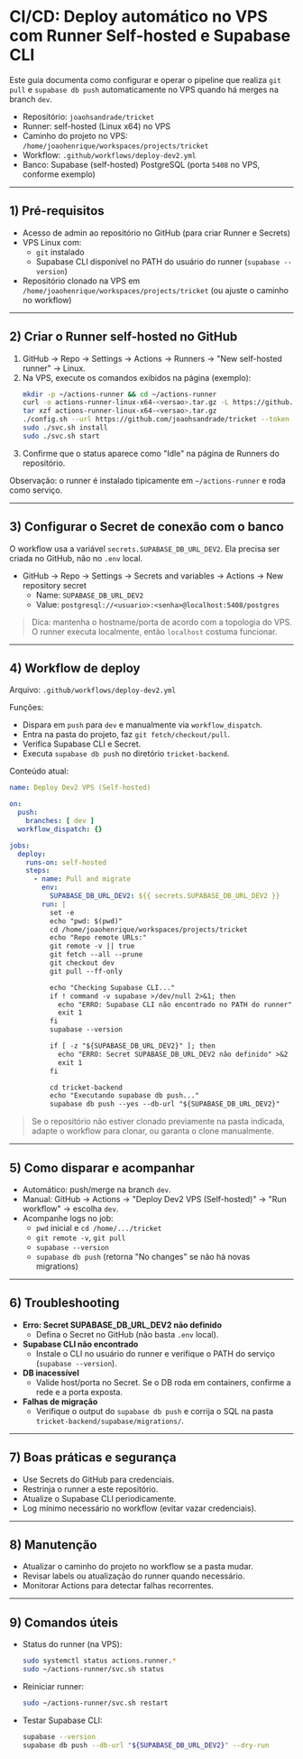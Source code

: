 # CI/CD: Deploy automático no VPS com Runner Self-hosted e Supabase CLI

Este guia documenta como configurar e operar o pipeline que realiza `git pull` e `supabase db push` automaticamente no VPS quando há merges na branch `dev`.

- Repositório: `joaohsandrade/tricket`
- Runner: self-hosted (Linux x64) no VPS
- Caminho do projeto no VPS: `/home/joaohenrique/workspaces/projects/tricket`
- Workflow: `.github/workflows/deploy-dev2.yml`
- Banco: Supabase (self-hosted) PostgreSQL (porta `5408` no VPS, conforme exemplo)

---

## 1) Pré-requisitos
- Acesso de admin ao repositório no GitHub (para criar Runner e Secrets)
- VPS Linux com:
  - `git` instalado
  - Supabase CLI disponível no PATH do usuário do runner (`supabase --version`)
- Repositório clonado na VPS em `/home/joaohenrique/workspaces/projects/tricket` (ou ajuste o caminho no workflow)

---

## 2) Criar o Runner self-hosted no GitHub
1. GitHub → Repo → Settings → Actions → Runners → "New self-hosted runner" → Linux.
2. Na VPS, execute os comandos exibidos na página (exemplo):
   ```bash
   mkdir -p ~/actions-runner && cd ~/actions-runner
   curl -o actions-runner-linux-x64-<versao>.tar.gz -L https://github.com/actions/runner/releases/download/v<versao>/actions-runner-linux-x64-<versao>.tar.gz
   tar xzf actions-runner-linux-x64-<versao>.tar.gz
   ./config.sh --url https://github.com/joaohsandrade/tricket --token <TOKEN_DA_PAGINA>
   sudo ./svc.sh install
   sudo ./svc.sh start
   ```
3. Confirme que o status aparece como "Idle" na página de Runners do repositório.

Observação: o runner é instalado tipicamente em `~/actions-runner` e roda como serviço.

---

## 3) Configurar o Secret de conexão com o banco
O workflow usa a variável `secrets.SUPABASE_DB_URL_DEV2`. Ela precisa ser criada no GitHub, não no `.env` local.

- GitHub → Repo → Settings → Secrets and variables → Actions → New repository secret
  - Name: `SUPABASE_DB_URL_DEV2`
  - Value: `postgresql://<usuario>:<senha>@localhost:5408/postgres`

> Dica: mantenha o hostname/porta de acordo com a topologia do VPS. O runner executa localmente, então `localhost` costuma funcionar.

---

## 4) Workflow de deploy
Arquivo: `.github/workflows/deploy-dev2.yml`

Funções:
- Dispara em `push` para `dev` e manualmente via `workflow_dispatch`.
- Entra na pasta do projeto, faz `git fetch/checkout/pull`.
- Verifica Supabase CLI e Secret.
- Executa `supabase db push` no diretório `tricket-backend`.

Conteúdo atual:
```yaml
name: Deploy Dev2 VPS (Self-hosted)

on:
  push:
    branches: [ dev ]
  workflow_dispatch: {}

jobs:
  deploy:
    runs-on: self-hosted
    steps:
      - name: Pull and migrate
        env:
          SUPABASE_DB_URL_DEV2: ${{ secrets.SUPABASE_DB_URL_DEV2 }}
        run: |
          set -e
          echo "pwd: $(pwd)"
          cd /home/joaohenrique/workspaces/projects/tricket
          echo "Repo remote URLs:"
          git remote -v || true
          git fetch --all --prune
          git checkout dev
          git pull --ff-only

          echo "Checking Supabase CLI..."
          if ! command -v supabase >/dev/null 2>&1; then
            echo "ERRO: Supabase CLI não encontrado no PATH do runner" >&2
            exit 1
          fi
          supabase --version

          if [ -z "${SUPABASE_DB_URL_DEV2}" ]; then
            echo "ERRO: Secret SUPABASE_DB_URL_DEV2 não definido" >&2
            exit 1
          fi

          cd tricket-backend
          echo "Executando supabase db push..."
          supabase db push --yes --db-url "${SUPABASE_DB_URL_DEV2}"
```

> Se o repositório não estiver clonado previamente na pasta indicada, adapte o workflow para clonar, ou garanta o clone manualmente.

---

## 5) Como disparar e acompanhar
- Automático: push/merge na branch `dev`.
- Manual: GitHub → Actions → "Deploy Dev2 VPS (Self-hosted)" → "Run workflow" → escolha `dev`.
- Acompanhe logs no job:
  - `pwd` inicial e `cd /home/.../tricket`
  - `git remote -v`, `git pull`
  - `supabase --version`
  - `supabase db push` (retorna "No changes" se não há novas migrations)

---

## 6) Troubleshooting
- **Erro: Secret SUPABASE_DB_URL_DEV2 não definido**
  - Defina o Secret no GitHub (não basta `.env` local).
- **Supabase CLI não encontrado**
  - Instale o CLI no usuário do runner e verifique o PATH do serviço (`supabase --version`).
- **DB inacessível**
  - Valide host/porta no Secret. Se o DB roda em containers, confirme a rede e a porta exposta.
- **Falhas de migração**
  - Verifique o output do `supabase db push` e corrija o SQL na pasta `tricket-backend/supabase/migrations/`.

---

## 7) Boas práticas e segurança
- Use Secrets do GitHub para credenciais.
- Restrinja o runner a este repositório.
- Atualize o Supabase CLI periodicamente.
- Log mínimo necessário no workflow (evitar vazar credenciais).

---

## 8) Manutenção
- Atualizar o caminho do projeto no workflow se a pasta mudar.
- Revisar labels ou atualização do runner quando necessário.
- Monitorar Actions para detectar falhas recorrentes.

---

## 9) Comandos úteis
- Status do runner (na VPS):
  ```bash
  sudo systemctl status actions.runner.*
  sudo ~/actions-runner/svc.sh status
  ```
- Reiniciar runner:
  ```bash
  sudo ~/actions-runner/svc.sh restart
  ```
- Testar Supabase CLI:
  ```bash
  supabase --version
  supabase db push --db-url "${SUPABASE_DB_URL_DEV2}" --dry-run
  ```
